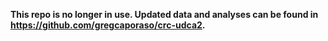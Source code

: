 **This repo is no longer in use. Updated data and analyses can be found in https://github.com/gregcaporaso/crc-udca2.**
